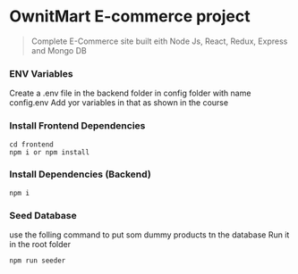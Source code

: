 # OwnitMart E-commerce project

> Complete E-Commerce site built eith Node Js, React, Redux, Express and Mongo DB

### ENV Variables

Create a .env file in the backend folder in config folder with name config.env Add yor variables in that as shown in the course

### Install Frontend Dependencies

```
cd frontend
npm i or npm install
```

### Install Dependencies (Backend)

```
npm i
```

### Seed Database

use the folling command to put som dummy products tn the database
Run it in the root folder

```
npm run seeder
```
